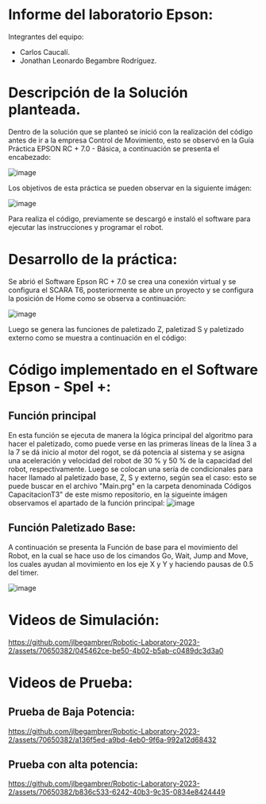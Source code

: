 # Informe del laboratorio Epson:

Integrantes del equipo:
- Carlos Caucalí.
- Jonathan Leonardo Begambre Rodríguez.

# Descripción de la Solución planteada.

Dentro de la solución que se planteó se inició con la realización del código  antes de ir a la empresa Control de Movimiento, esto se observó en la Guía Práctica EPSON RC + 7.0 - Básica, a continuación se presenta el encabezado:

![image](https://github.com/jlbegambrer/Robotic-Laboratory-2023-2/assets/70650382/39a003c8-c5b3-40a2-8a29-5fd213bb673e)

Los objetivos de esta práctica se pueden observar en la siguiente imágen:


![image](https://github.com/jlbegambrer/Robotic-Laboratory-2023-2/assets/70650382/3780b487-71e8-43c1-b4f0-f46b628454db)


Para realiza el código, previamente se descargó e instaló el software para ejecutar las instrucciones  y programar el robot. 

# Desarrollo de la práctica:
Se abrió  el Software Epson RC + 7.0 se crea  una conexión virtual y se configura el SCARA T6, posteriormente se abre un proyecto y se configura la posición de Home
como se observa a continuación:

![image](https://github.com/jlbegambrer/Robotic-Laboratory-2023-2/assets/70650382/8081b5d0-ece0-4beb-b038-113b6fab52fd)

Luego se genera las funciones de paletizado Z, paletizad S y paletizado externo como se muestra a continuación en el código:
# Código implementado en el Software Epson - Spel +: 

## Función principal
En esta función se ejecuta de manera la lógica principal del algoritmo para hacer el paletizado, como puede verse en las primeras líneas de la línea 3 a la 7 se dá inicio al motor del rogot, se dá potencia al sistema y se asigna una aceleración y velocidad del robot de 30 %  y 50 % de la capacidad del robot, respectivamente. Luego se colocan una sería de condicionales para hacer llamado al paletizado base, Z, S y externo, según sea el caso: esto se puede  buscar en el archivo "Main.prg" en la carpeta denominada Códigos CapacitacionT3" de este mismo repositorio, en la sigueinte imágen observamos el apartado de la función principal: 
![image](https://github.com/jlbegambrer/Robotic-Laboratory-2023-2/assets/70650382/04c4b3a8-6273-4ca3-9e33-705ac0db0f2b)

## Función Paletizado Base:
A continuación se presenta la Función de base para el movimiento del Robot, en la cual se hace uso de los cimandos Go, Wait, Jump and Move, los cuales ayudan al movimiento en los eje X y Y y haciendo pausas de 0.5 del  timer.

![image](https://github.com/jlbegambrer/Robotic-Laboratory-2023-2/assets/70650382/b87f90f0-e6da-43da-a06a-6c87daa4a31c)


##
## 
  #  Videos de Simulación:

  https://github.com/jlbegambrer/Robotic-Laboratory-2023-2/assets/70650382/045462ce-be50-4b02-b5ab-c0489dc3d3a0









  # Videos de Prueba:




## Prueba de Baja Potencia:

https://github.com/jlbegambrer/Robotic-Laboratory-2023-2/assets/70650382/a136f5ed-a9bd-4eb0-9f6a-992a12d68432
  
## Prueba con alta potencia:

https://github.com/jlbegambrer/Robotic-Laboratory-2023-2/assets/70650382/b836c533-6242-40b3-9c35-0834e8424449



  
